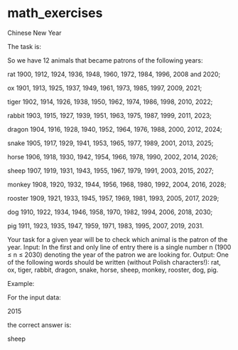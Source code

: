 # math_exercises
Chinese New Year

The task is:

So we have 12 animals that became patrons of the following years:

rat 1900, 1912, 1924, 1936, 1948, 1960, 1972, 1984, 1996, 2008 and 2020;

ox 1901, 1913, 1925, 1937, 1949, 1961, 1973, 1985, 1997, 2009, 2021;

tiger 1902, 1914, 1926, 1938, 1950, 1962, 1974, 1986, 1998, 2010, 2022;

rabbit 1903, 1915, 1927, 1939, 1951, 1963, 1975, 1987, 1999, 2011, 2023;

dragon 1904, 1916, 1928, 1940, 1952, 1964, 1976, 1988, 2000, 2012, 2024;

snake 1905, 1917, 1929, 1941, 1953, 1965, 1977, 1989, 2001, 2013, 2025;

horse 1906, 1918, 1930, 1942, 1954, 1966, 1978, 1990, 2002, 2014, 2026;

sheep 1907, 1919, 1931, 1943, 1955, 1967, 1979, 1991, 2003, 2015, 2027;

monkey 1908, 1920, 1932, 1944, 1956, 1968, 1980, 1992, 2004, 2016, 2028;

rooster 1909, 1921, 1933, 1945, 1957, 1969, 1981, 1993, 2005, 2017, 2029;

dog 1910, 1922, 1934, 1946, 1958, 1970, 1982, 1994, 2006, 2018, 2030;

pig 1911, 1923, 1935, 1947, 1959, 1971, 1983, 1995, 2007, 2019, 2031.


Your task for a given year will be to check which animal is the patron of the year.
Input:
In the first and only line of entry there is a single number n (1900 ≤ n ≤ 2030) denoting the year of the patron we are looking for.
Output:
One of the following words should be written (without Polish characters!): rat, ox, tiger, rabbit, dragon, snake, horse, sheep, monkey, rooster, dog, pig.

Example:

For the input data:

2015

the correct answer is:

sheep
